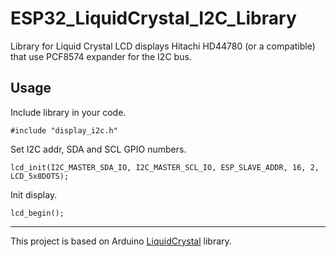 # ESP32_LiquidCrystal_I2C_Library
 Library for Liquid Crystal LCD displays Hitachi HD44780 (or a compatible) that use PCF8574 expander for the I2C bus.
 
## Usage ##
Include library in your code.
```
#include "display_i2c.h"
```

Set I2C addr, SDA and SCL GPIO numbers.
```
lcd_init(I2C_MASTER_SDA_IO, I2C_MASTER_SCL_IO, ESP_SLAVE_ADDR, 16, 2, LCD_5x8DOTS);
```

Init display.
```
lcd_begin();
```

---
This project is based on Arduino [LiquidCrystal](https://github.com/arduino-libraries/LiquidCrystal) library.
